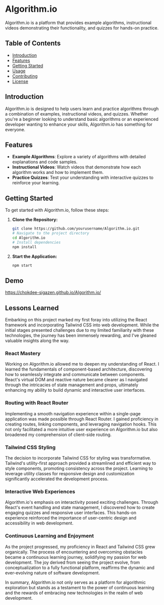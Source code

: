 # Algorithm.io

Algorithm.io is a platform that provides example algorithms, instructional videos demonstrating their functionality, and quizzes for hands-on practice.

## Table of Contents
- [Introduction](#introduction)
- [Features](#features)
- [Getting Started](#getting-started)
- [Usage](#usage)
- [Contributing](#contributing)
- [License](#license)

## Introduction

Algorithm.io is designed to help users learn and practice algorithms through a combination of examples, instructional videos, and quizzes. Whether you're a beginner looking to understand basic algorithms or an experienced developer wanting to enhance your skills, Algorithm.io has something for everyone.

## Features

- **Example Algorithms**: Explore a variety of algorithms with detailed explanations and code samples.
- **Instructional Videos**: Watch videos that demonstrate how each algorithm works and how to implement them.
- **Practice Quizzes**: Test your understanding with interactive quizzes to reinforce your learning.

## Getting Started

To get started with Algorithm.io, follow these steps:

1. **Clone the Repository:**
   ```bash
   git clone https://github.com/yourusername/Algorithm.io.git
   # Navigate to the project directory
   cd Algorithm.io
   # Install dependencies
   npm install

1. **Start the Application:**
   ```bash
   npm start

## Demo

https://chokdee-sigazen.github.io/Algorithm.io/

## Lessons Learned

Embarking on this project marked my first foray into utilizing the React framework and incorporating Tailwind CSS into web development. While the initial stages presented challenges due to my limited familiarity with these technologies, the journey has been immensely rewarding, and I've gleaned valuable insights along the way.

### React Mastery

Working on Algorithm.io allowed me to deepen my understanding of React. I learned the fundamentals of component-based architecture, discovering how to seamlessly integrate and communicate between components. React's virtual DOM and reactive nature became clearer as I navigated through the intricacies of state management and props, ultimately enhancing my ability to build dynamic and interactive user interfaces.

### Routing with React Router

Implementing a smooth navigation experience within a single-page application was made possible through React Router. I gained proficiency in creating routes, linking components, and leveraging navigation hooks. This not only facilitated a more intuitive user experience on Algorithm.io but also broadened my comprehension of client-side routing.

### Tailwind CSS Styling

The decision to incorporate Tailwind CSS for styling was transformative. Tailwind's utility-first approach provided a streamlined and efficient way to style components, promoting consistency across the project. Learning to leverage utility classes for responsive design and customization significantly accelerated the development process.

### Interactive Web Experiences

Algorithm.io's emphasis on interactivity posed exciting challenges. Through React's event handling and state management, I discovered how to create engaging quizzes and responsive user interfaces. This hands-on experience reinforced the importance of user-centric design and accessibility in web development.

### Continuous Learning and Enjoyment

As the project progressed, my proficiency in React and Tailwind CSS grew organically. The process of encountering and overcoming obstacles became a continuous learning journey, solidifying my passion for web development. The joy derived from seeing the project evolve, from conceptualization to a fully functional platform, reaffirms the dynamic and ever-evolving nature of software development.

In summary, Algorithm.io not only serves as a platform for algorithmic exploration but stands as a testament to the power of continuous learning and the rewards of embracing new technologies in the realm of web development.
